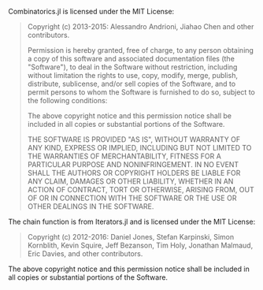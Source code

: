 Combinatorics.jl is licensed under the MIT License:

> Copyright (c) 2013-2015: Alessandro Andrioni, Jiahao Chen and other
> contributors.
>
> Permission is hereby granted, free of charge, to any person obtaining
> a copy of this software and associated documentation files (the
> "Software"), to deal in the Software without restriction, including
> without limitation the rights to use, copy, modify, merge, publish,
> distribute, sublicense, and/or sell copies of the Software, and to
> permit persons to whom the Software is furnished to do so, subject to
> the following conditions:
>
> The above copyright notice and this permission notice shall be
> included in all copies or substantial portions of the Software.
>
> THE SOFTWARE IS PROVIDED "AS IS", WITHOUT WARRANTY OF ANY KIND,
> EXPRESS OR IMPLIED, INCLUDING BUT NOT LIMITED TO THE WARRANTIES OF
> MERCHANTABILITY, FITNESS FOR A PARTICULAR PURPOSE AND
> NONINFRINGEMENT. IN NO EVENT SHALL THE AUTHORS OR COPYRIGHT HOLDERS BE
> LIABLE FOR ANY CLAIM, DAMAGES OR OTHER LIABILITY, WHETHER IN AN ACTION
> OF CONTRACT, TORT OR OTHERWISE, ARISING FROM, OUT OF OR IN CONNECTION
> WITH THE SOFTWARE OR THE USE OR OTHER DEALINGS IN THE SOFTWARE.

The chain function is from Iterators.jl and is licensed under the MIT License:

>Copyright (c) 2012-2016: Daniel Jones, Stefan Karpinski, Simon Kornblith, Kevin Squire, Jeff Bezanson, Tim Holy, Jonathan Malmaud, Eric Davies, and other contributors.

The above copyright notice and this permission notice shall be included in all
copies or substantial portions of the Software.
